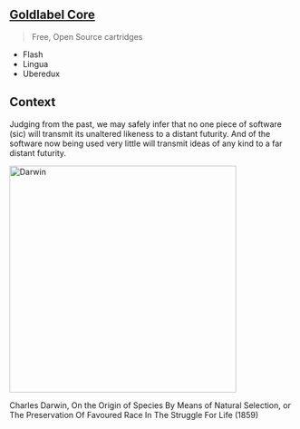 ## [Goldlabel Core](https://goldlabel.pro/work/core)

> Free, Open Source cartridges

- Flash
- Lingua
- Uberedux

## Context

Judging from the past, we may safely infer that no one piece of software (sic) will transmit its unaltered likeness to a distant futurity. And of the software now being used very little will transmit ideas of any kind to a far distant futurity.

<img src="https://goldlabel.pro/jpg/photos/darwin.jpg" alt="Darwin" width="400"/>

Charles Darwin, On the Origin of Species By Means of Natural Selection, or The Preservation Of Favoured Race In The Struggle For Life (1859)
